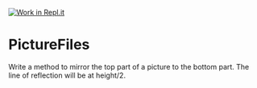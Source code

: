 [![Work in Repl.it](https://classroom.github.com/assets/work-in-replit-14baed9a392b3a25080506f3b7b6d57f295ec2978f6f33ec97e36a161684cbe9.svg)](https://classroom.github.com/online_ide?assignment_repo_id=4462669&assignment_repo_type=AssignmentRepo)
# PictureFiles

 Write a method to mirror the top part of a picture to the bottom part.  The line of reflection will be at height/2.  
